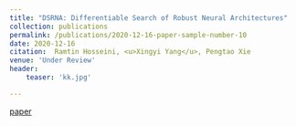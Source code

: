 ```yaml
---
title: "DSRNA: Differentiable Search of Robust Neural Architectures"
collection: publications
permalink: /publications/2020-12-16-paper-sample-number-10
date: 2020-12-16
citation:  Ramtin Hosseini, <u>Xingyi Yang</u>, Pengtao Xie
venue: 'Under Review'
header:
    teaser: 'kk.jpg'

---
```

[paper](https://arxiv.org/abs/2012.06122)
